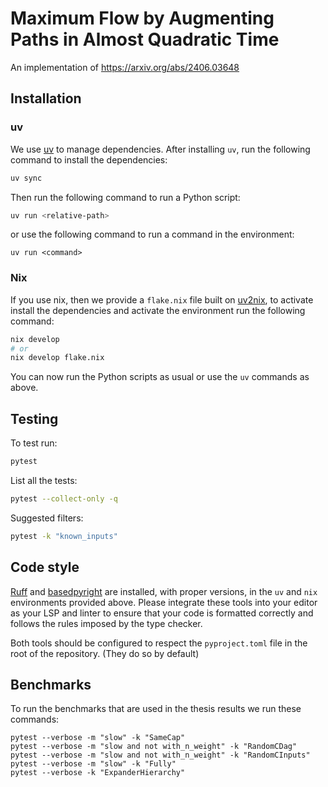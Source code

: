# Maximum Flow by Augmenting Paths in Almost Quadratic Time

An implementation of https://arxiv.org/abs/2406.03648

## Installation
### uv

We use [uv](https://docs.astral.sh/uv/) to manage dependencies. After installing `uv`, run the following command to install the dependencies:

```bash
uv sync
```

Then run the following command to run a Python script:

```bash
uv run <relative-path>
```
or use the following command to run a command in the environment:
```
uv run <command>
```

### Nix

If you use nix, then we provide a `flake.nix` file built on [uv2nix](https://pyproject-nix.github.io/uv2nix/introduction.html), to activate install the dependencies and activate the environment run the following command:

```bash
nix develop
# or
nix develop flake.nix
```

You can now run the Python scripts as usual or use the `uv` commands as above.

## Testing
To test run:

```bash
pytest
```

List all the tests:

```bash
pytest --collect-only -q
```

Suggested filters:
```bash
pytest -k "known_inputs"
```

## Code style

[Ruff](github.com/astral-sh/ruff) and [basedpyright](https://github.com/DetachHead/basedpyright) are installed, with proper versions, in the `uv` and `nix` environments provided above. Please integrate these tools into your editor as your LSP and linter to ensure that your code is formatted correctly and follows the rules imposed by the type checker.

Both tools should be configured to respect the `pyproject.toml` file in the root of the repository. (They do so by default)


## Benchmarks
To run the benchmarks that are used in the thesis results we run these commands:

```
pytest --verbose -m "slow" -k "SameCap"
pytest --verbose -m "slow and not with_n_weight" -k "RandomCDag"
pytest --verbose -m "slow and not with_n_weight" -k "RandomCInputs"
pytest --verbose -m "slow" -k "Fully"
pytest --verbose -k "ExpanderHierarchy"
```
